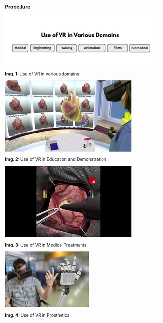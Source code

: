 ### Procedure

![Procedure](images/procedure.webp)
**Img. 1:**  Use of VR in various domains

![Heart](images/heart-demo.png)

**Img. 2:**  Use of VR in Education and Demonstration

![Surgery](images/surgery.png)

**Img. 3:**  Use of VR in Medical Treatments

![Prosthetics](images/prosthetics.png)

**Img. 4:**  Use of VR in Prosthetics



